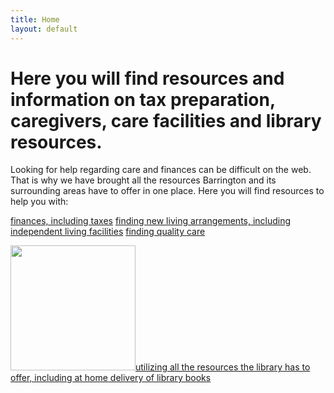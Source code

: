 ```yaml
---
title: Home
layout: default
---
```


# Here you will find resources and information on tax preparation, caregivers, care facilities and library resources. #


Looking for help regarding care and finances can be difficult on the web. That is why we have brought all the resources Barrington and its surrounding areas have to offer in one place. Here you will find resources to help you with:


[finances, including taxes](finances.md)
[finding new living arrangements, including independent living facilities](https://cgroble.github.io/lis786-cgroble/care/)
[finding quality care](https://cgroble.github.io/lis786-cgroble/care/)

<img src="assets/books.jpg" width="200">[utilizing all the resources the library has to offer, including at home delivery of library books](libraryResources.md)
